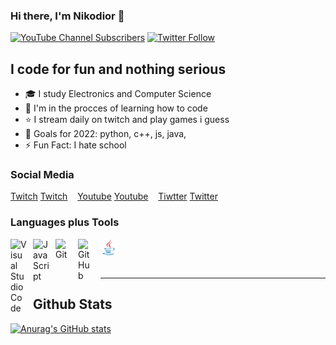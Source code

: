 ### Hi there, I'm Nikodior 👋

[![YouTube Channel Subscribers](https://img.shields.io/youtube/channel/subscribers/UC36M2ySx5os5sCrXjSdcosw?logo=youtube&logoColor=red&style=for-the-badge)][youtube]
[![Twitter Follow](https://img.shields.io/twitter/follow/ulancu?color=1DA1F2&logo=twitter&style=for-the-badge)](https://twitter.com/intent/follow?original_referer=https%3A%2F%2Fgithub.com%2Fulancu&screen_name=ulancu)

## I code for fun and nothing serious

- 🎓 I study Electronics and Computer Science
- 👀 I'm in the procces of learning how to code
- ⭐️ I stream daily on twitch and play games i guess
- 🥅 Goals for 2022: python, c++, js, java,
- ⚡ Fun Fact: I hate school

### Social Media

[Twitch](https://www.twitch.tv/nikodior#gh-light-mode-only)
[Twitch](https://www.twitch.tv/nikodior#gh-dark-mode-only)
&nbsp;&nbsp;
[Youtube](https://www.youtube.com/channel/UC36M2ySx5os5sCrXjSdcosw#gh-light-mode-only)
[Youtube](https://www.youtube.com/channel/UC36M2ySx5os5sCrXjSdcosw#gh-dark-mode-only)
&nbsp;&nbsp;
[Tiwtter](https://twitter.com/ulancu#gh-light-mode-only)
[Twitter](https://twitter.com/ulancu#gh-dark-mode-only)
&nbsp;&nbsp;

### Languages plus Tools

[<img align="left" alt="Visual Studio Code" width="26px" src="https://cdn.jsdelivr.net/gh/devicons/devicon/icons/vscode/vscode-original.svg" style="padding-right:10px;" />][visual]
&nbsp;&nbsp;
[<img align="left" alt="JavaScript" width="26px" src="https://cdn.jsdelivr.net/gh/devicons/devicon/icons/javascript/javascript-original.svg" style="padding-right:10px;" />][js]
[<img align="left" alt="Git" width="26px" src="https://cdn.jsdelivr.net/gh/devicons/devicon/icons/git/git-original.svg" style="padding-right:10px;" />][git]
[<img align="left" alt="GitHub" width="26px" src="https://user-images.githubusercontent.com/3369400/139448065-39a229ba-4b06-434b-bc67-616e2ed80c8f.png" style="padding-right:10px;" />][github]
[<img align="left" alt="Java" width="26px" src="https://raw.githubusercontent.com/devicons/devicon/master/icons/java/java-original.svg" style="padding-right:10px;" />][java]

<br />

---

## Github Stats

[![Anurag's GitHub stats](https://github-readme-stats.vercel.app/api?username=Nikodior&theme=tokyonight)](https://github.com/anuraghazra/github-readme-stats)

[youtube]: https://www.youtube.com/channel/UC36M2ySx5os5sCrXjSdcosw
[twitch]: https://www.twitch.tv/nikodior
[github]: https://github.com/Nikodior
[git]: https://git-scm.com/
[visual]: https://code.visualstudio.com/
[js]: https://www.javascript.com/
[java]: https://www.java.com/en/
